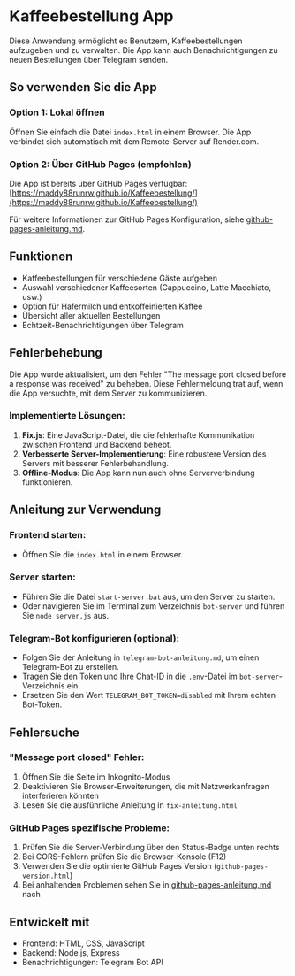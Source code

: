 # Kaffeebestellung App

Diese Anwendung ermöglicht es Benutzern, Kaffeebestellungen aufzugeben und zu verwalten. Die App kann auch Benachrichtigungen zu neuen Bestellungen über Telegram senden.

## So verwenden Sie die App

### Option 1: Lokal öffnen
Öffnen Sie einfach die Datei `index.html` in einem Browser. Die App verbindet sich automatisch mit dem Remote-Server auf Render.com.

### Option 2: Über GitHub Pages (empfohlen)
Die App ist bereits über GitHub Pages verfügbar: [https://maddy88runrw.github.io/Kaffeebestellung/](https://maddy88runrw.github.io/Kaffeebestellung/)

Für weitere Informationen zur GitHub Pages Konfiguration, siehe [github-pages-anleitung.md](github-pages-anleitung.md).

## Funktionen

- Kaffeebestellungen für verschiedene Gäste aufgeben
- Auswahl verschiedener Kaffeesorten (Cappuccino, Latte Macchiato, usw.)
- Option für Hafermilch und entkoffeinierten Kaffee
- Übersicht aller aktuellen Bestellungen
- Echtzeit-Benachrichtigungen über Telegram

## Fehlerbehebung

Die App wurde aktualisiert, um den Fehler "The message port closed before a response was received" zu beheben. 
Diese Fehlermeldung trat auf, wenn die App versuchte, mit dem Server zu kommunizieren.

### Implementierte Lösungen:

1. **Fix.js**: Eine JavaScript-Datei, die die fehlerhafte Kommunikation zwischen Frontend und Backend behebt.
2. **Verbesserte Server-Implementierung**: Eine robustere Version des Servers mit besserer Fehlerbehandlung.
3. **Offline-Modus**: Die App kann nun auch ohne Serververbindung funktionieren.

## Anleitung zur Verwendung

### Frontend starten:
- Öffnen Sie die `index.html` in einem Browser.

### Server starten:
- Führen Sie die Datei `start-server.bat` aus, um den Server zu starten.
- Oder navigieren Sie im Terminal zum Verzeichnis `bot-server` und führen Sie `node server.js` aus.

### Telegram-Bot konfigurieren (optional):
- Folgen Sie der Anleitung in `telegram-bot-anleitung.md`, um einen Telegram-Bot zu erstellen.
- Tragen Sie den Token und Ihre Chat-ID in die `.env`-Datei im `bot-server`-Verzeichnis ein.
- Ersetzen Sie den Wert `TELEGRAM_BOT_TOKEN=disabled` mit Ihrem echten Bot-Token.

## Fehlersuche

### "Message port closed" Fehler:
1. Öffnen Sie die Seite im Inkognito-Modus
2. Deaktivieren Sie Browser-Erweiterungen, die mit Netzwerkanfragen interferieren könnten
3. Lesen Sie die ausführliche Anleitung in `fix-anleitung.html`

### GitHub Pages spezifische Probleme:
1. Prüfen Sie die Server-Verbindung über den Status-Badge unten rechts
2. Bei CORS-Fehlern prüfen Sie die Browser-Konsole (F12)
3. Verwenden Sie die optimierte GitHub Pages Version (`github-pages-version.html`)
4. Bei anhaltenden Problemen sehen Sie in [github-pages-anleitung.md](github-pages-anleitung.md) nach

## Entwickelt mit

- Frontend: HTML, CSS, JavaScript
- Backend: Node.js, Express
- Benachrichtigungen: Telegram Bot API
